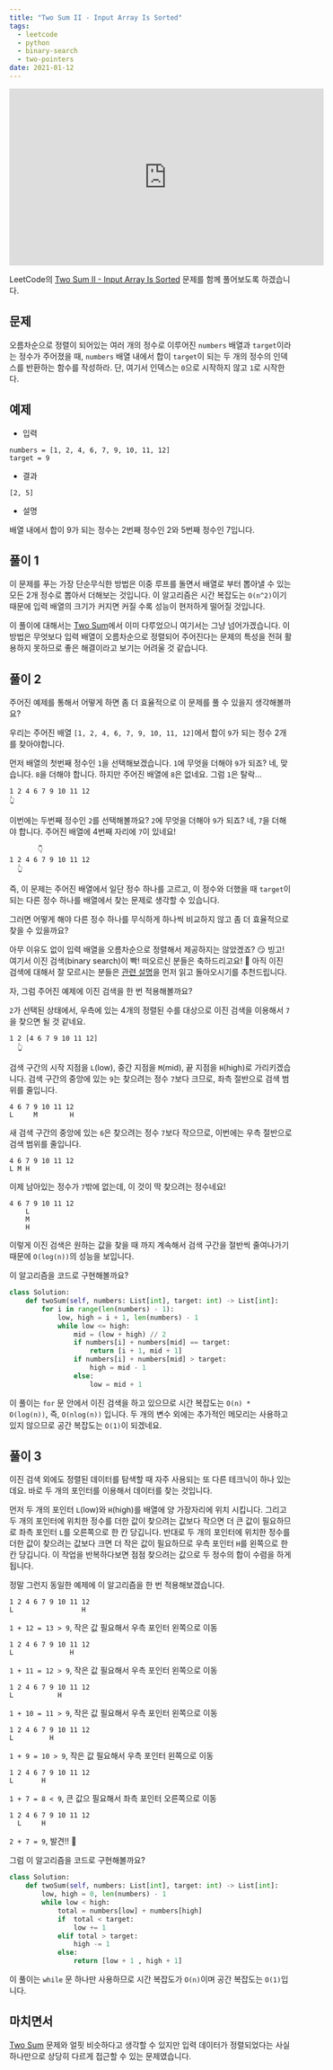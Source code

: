 ```yaml
---
title: "Two Sum II - Input Array Is Sorted"
tags:
  - leetcode
  - python
  - binary-search
  - two-pointers
date: 2021-01-12
---
```


<iframe width="560" height="315" src="https://www.youtube.com/embed/fkez8mF_HYk" title="YouTube video player" frameborder="0" allow="accelerometer; autoplay; clipboard-write; encrypted-media; gyroscope; picture-in-picture" allowfullscreen></iframe>

LeetCode의 [Two Sum II - Input Array Is Sorted](https://leetcode.com/problems/two-sum-ii-input-array-is-sorted/) 문제를 함께 풀어보도록 하겠습니다.

## 문제

오름차순으로 정렬이 되어있는 여러 개의 정수로 이루어진 `numbers` 배열과 `target`이라는 정수가 주어졌을 때, `numbers` 배열 내에서 합이 `target`이 되는 두 개의 정수의 인덱스를 반환하는 함수를 작성하라.
단, 여기서 인덱스는 `0`으로 시작하지 않고 `1`로 시작한다.

## 예제

- 입력

```
numbers = [1, 2, 4, 6, 7, 9, 10, 11, 12]
target = 9
```

- 결과

```
[2, 5]
```

- 설명

배열 내에서 합이 9가 되는 정수는 2번째 정수인 2와 5번째 정수인 7입니다.

## 풀이 1

이 문제를 푸는 가장 단순무식한 방법은 이중 루프를 돌면서 배열로 부터 뽑아낼 수 있는 모든 2개 정수로 뽑아서 더해보는 것입니다.
이 알고리즘은 시간 복잡도는 `O(n^2)`이기 때문에 입력 배열의 크기가 커지면 커질 수록 성능이 현저하게 떨어질 것입니다.

이 풀이에 대해서는 [Two Sum](/problems/two-sum)에서 이미 다루었으니 여기서는 그냥 넘어가겠습니다.
이 방법은 무엇보다 입력 배열이 오름차순으로 정렬되어 주어진다는 문제의 특성을 전혀 활용하지 못하므로 좋은 해결이라고 보기는 어려울 것 같습니다.

## 풀이 2

주어진 예제를 통해서 어떻게 하면 좀 더 효율적으로 이 문제를 풀 수 있을지 생각해볼까요?

우리는 주어진 배열 `[1, 2, 4, 6, 7, 9, 10, 11, 12]`에서 합이 `9`가 되는 정수 2개를 찾아야합니다.

먼저 배열의 첫번째 정수인 `1`을 선택해보겠습니다.
`1`에 무엇을 더해야 `9`가 되죠?
네, 맞습니다. `8`을 더해야 합니다.
하지만 주어진 배열에 `8`은 없네요.
그럼 `1`은 탈락...

```
1 2 4 6 7 9 10 11 12
👆
```

이번에는 두번째 정수인 `2`를 선택해볼까요?
`2`에 무엇을 더해야 `9`가 되죠?
네, `7`을 더해야 합니다.
주어진 배열에 4번째 자리에 `7`이 있네요!

```
       👇
1 2 4 6 7 9 10 11 12
  👆
```

즉, 이 문제는 주어진 배열에서 일단 정수 하나를 고르고, 이 정수와 더했을 때 `target`이 되는 다른 정수 하나를 배열에서 찾는 문제로 생각할 수 있습니다.

그러면 어떻게 해야 다른 정수 하나를 무식하게 하나씩 비교하지 않고 좀 더 효율적으로 찾을 수 있을까요?

아무 이유도 없이 입력 배열을 오름차순으로 정렬해서 제공하지는 않았겠죠? 😏 빙고! 여기서 이진 검색(binary search)이 빡! 떠오르신 분들은 축하드리고요! 🥳
아직 이진 검색에 대해서 잘 모르시는 분들은 [관련 설명](/algorithms/binary-search)을 먼저 읽고 돌아오시기를 추천드립니다.

자, 그럼 주어진 예제에 이진 검색을 한 번 적용해볼까요?

`2`가 선택된 상태에서, 우측에 있는 4개의 정렬된 수를 대상으로 이진 검색을 이용해서 `7`을 찾으면 될 것 같네요.

```
1 2 [4 6 7 9 10 11 12]
  👆
```

검색 구간의 시작 지점을 `L`(low), 중간 지점을 `M`(mid), 끝 지점을 `H`(high)로 가리키겠습니다.
검색 구간의 중앙에 있는 `9`는 찾으려는 정수 `7`보다 크므로, 좌측 절반으로 검색 범위를 줄입니다.

```
4 6 7 9 10 11 12
L     M        H
```

새 검색 구간의 중앙에 있는 `6`은 찾으려는 정수 `7`보다 작으므로, 이번에는 우측 절반으로 검색 범위를 줄입니다.

```
4 6 7 9 10 11 12
L M H
```

이제 남아있는 정수가 `7`밖에 없는데, 이 것이 딱 찾으려는 정수네요!

```
4 6 7 9 10 11 12
    L
    M
    H
```

이렇게 이진 검색은 원하는 값을 찾을 때 까지 계속해서 검색 구간을 절반씩 줄여나가기 때문에 `O(log(n))`의 성능을 보입니다.

이 알고리즘을 코드로 구현해볼까요?

```py
class Solution:
    def twoSum(self, numbers: List[int], target: int) -> List[int]:
        for i in range(len(numbers) - 1):
            low, high = i + 1, len(numbers) - 1
            while low <= high:
                mid = (low + high) // 2
                if numbers[i] + numbers[mid] == target:
                    return [i + 1, mid + 1]
                if numbers[i] + numbers[mid] > target:
                    high = mid - 1
                else:
                    low = mid + 1
```

이 풀이는 `for` 문 안에서 이진 검색을 하고 있으므로 시간 복잡도는 `O(n) * O(log(n))`, 즉, `O(nlog(n))` 입니다.
두 개의 변수 외에는 추가적인 메모리는 사용하고 있지 않으므로 공간 복잡도는 `O(1)`이 되겠네요.

## 풀이 3

이진 검색 외에도 정렬된 데이터를 탐색할 때 자주 사용되는 또 다른 테크닉이 하나 있는데요.
바로 두 개의 포인터를 이용해서 데이터를 찾는 것입니다.

먼저 두 개의 포인터 `L`(low)와 `H`(high)를 배열에 양 가장자리에 위치 시킵니다.
그리고 두 개의 포인터에 위치한 정수를 더한 값이 찾으려는 값보다 작으면 더 큰 값이 필요하므로 좌측 포인터 `L`를 오른쪽으로 한 칸 당깁니다.
반대로 두 개의 포인터에 위치한 정수를 더한 값이 찾으려는 값보다 크면 더 작은 값이 필요하므로 우측 포인터 `H`를 왼쪽으로 한 칸 당깁니다.
이 작업을 반복하다보면 점점 찾으려는 값으로 두 정수의 합이 수렴을 하게 됩니다.

정말 그런지 동일한 예제에 이 알고리즘을 한 번 적용해보겠습니다.

```
1 2 4 6 7 9 10 11 12
L                 H
```

`1 + 12 = 13 > 9`, 작은 값 필요해서 우측 포인터 왼쪽으로 이동

```
1 2 4 6 7 9 10 11 12
L              H
```

`1 + 11 = 12 > 9`, 작은 값 필요해서 우측 포인터 왼쪽으로 이동

```
1 2 4 6 7 9 10 11 12
L           H
```

`1 + 10 = 11 > 9`, 작은 값 필요해서 우측 포인터 왼쪽으로 이동

```
1 2 4 6 7 9 10 11 12
L         H
```

`1 + 9 = 10 > 9`, 작은 값 필요해서 우측 포인터 왼쪽으로 이동

```
1 2 4 6 7 9 10 11 12
L       H
```

`1 + 7 = 8 < 9`, 큰 값으 필요해서 좌측 포인터 오른쪽으로 이동

```
1 2 4 6 7 9 10 11 12
  L     H
```

`2 + 7 = 9`, 발견!! 🎉

그럼 이 알고리즘을 코드로 구현해볼까요?

```py
class Solution:
    def twoSum(self, numbers: List[int], target: int) -> List[int]:
        low, high = 0, len(numbers) - 1
        while low < high:
            total = numbers[low] + numbers[high]
            if  total < target:
                low += 1
            elif total > target:
                high -= 1
            else:
                return [low + 1 , high + 1]
```

이 풀이는 `while` 문 하나만 사용하므로 시간 복잡도가 `O(n)`이며 공간 복잡도는 `O(1)`입니다.

## 마치면서

[Two Sum](/problems/two-sum) 문제와 얼핏 비슷하다고 생각할 수 있지만 입력 데이터가 정렬되었다는 사실 하나만으로 상당히 다르게 접근할 수 있는 문제였습니다.
